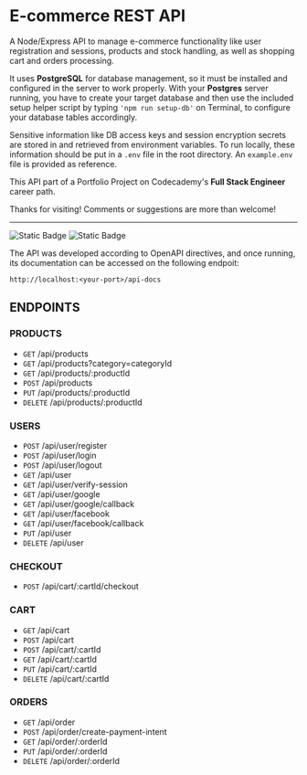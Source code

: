 # E-commerce REST API
A Node/Express API to manage e-commerce functionality like user registration and sessions, products and stock handling, as well as shopping cart and orders processing.

It uses **PostgreSQL** for database management, so it must be installed and configured in the server to work properly. With your **Postgres** server running, you have to create your target database and then use the included setup helper script by typing `'npm run setup-db'` on Terminal, to configure your database tables accordingly.

Sensitive information like DB access keys and session encryption secrets are stored in and retrieved from environment variables. To run locally, these information should be put in a `.env` file in the root directory. An `example.env` file is provided as reference.

This API part of a Portfolio Project on Codecademy's **Full Stack Engineer** career path.

Thanks for visiting! Comments or suggestions are more than welcome!

---
![Static Badge](https://img.shields.io/badge/Version-1.0.7-blue?style=plastic)
![Static Badge](https://img.shields.io/badge/OpenAPI-v._3.0-green?style=plastic)

The API was developed according to OpenAPI directives, and once running, its documentation can be accessed on the following endpoit:

`http://localhost:<your-port>/api-docs`

## ENDPOINTS

### PRODUCTS
- `GET` /api/products
- `GET` /api/products?category=categoryId
- `GET` /api/products/:productId
- `POST` /api/products
- `PUT` /api/products/:productId
- `DELETE` /api/products/:productId

### USERS
- `POST` /api/user/register
- `POST` /api/user/login
- `POST` /api/user/logout
- `GET` /api/user
- `GET` /api/user/verify-session
- `GET` /api/user/google
- `GET` /api/user/google/callback
- `GET` /api/user/facebook
- `GET` /api/user/facebook/callback
- `PUT` /api/user
- `DELETE` /api/user

### CHECKOUT
- `POST` /api/cart/:cartId/checkout

### CART
- `GET` /api/cart
- `POST` /api/cart
- `POST` /api/cart/:cartId
- `GET` /api/cart/:cartId
- `PUT` /api/cart/:cartId
- `DELETE` /api/cart/:cartId

### ORDERS
- `GET` /api/order
- `POST` /api/order/create-payment-intent
- `GET` /api/order/:orderId
- `PUT` /api/order/:orderId
- `DELETE` /api/order/:orderId
